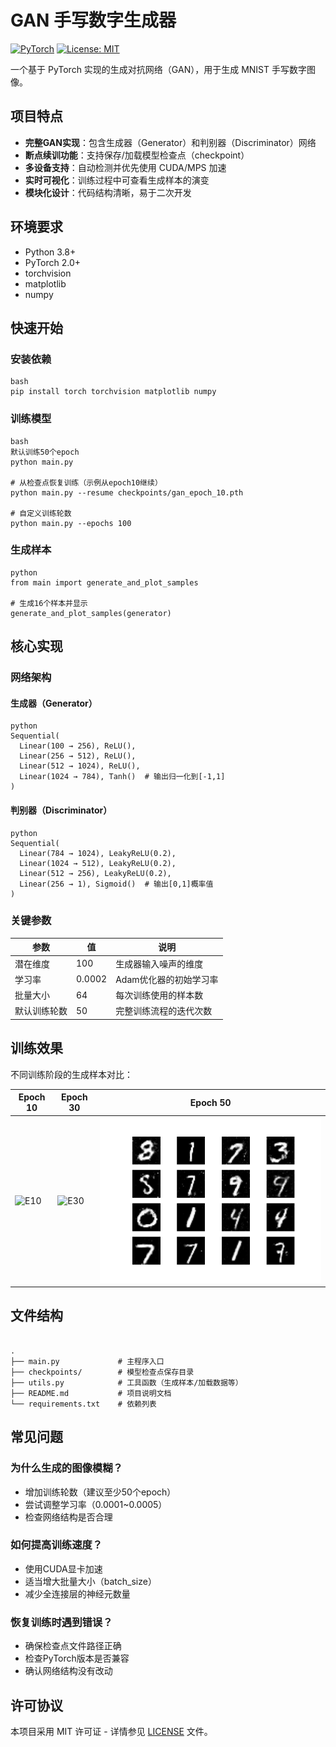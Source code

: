 
# GAN 手写数字生成器

[![PyTorch](https://img.shields.io/badge/PyTorch-1.13+-EE4C2C.svg)](https://pytorch.org)
[![License: MIT](https://img.shields.io/badge/License-MIT-yellow.svg)](https://opensource.org/licenses/MIT)

一个基于 PyTorch 实现的生成对抗网络（GAN），用于生成 MNIST 手写数字图像。

## 项目特点
- **完整GAN实现**：包含生成器（Generator）和判别器（Discriminator）网络
- **断点续训功能**：支持保存/加载模型检查点（checkpoint）
- **多设备支持**：自动检测并优先使用 CUDA/MPS 加速
- **实时可视化**：训练过程中可查看生成样本的演变
- **模块化设计**：代码结构清晰，易于二次开发

## 环境要求
- Python 3.8+
- PyTorch 2.0+
- torchvision
- matplotlib
- numpy

## 快速开始

### 安装依赖
```
bash
pip install torch torchvision matplotlib numpy
```
### 训练模型
```
bash
默认训练50个epoch
python main.py

# 从检查点恢复训练（示例从epoch10继续）
python main.py --resume checkpoints/gan_epoch_10.pth

# 自定义训练轮数
python main.py --epochs 100
```
### 生成样本
```
python
from main import generate_and_plot_samples

# 生成16个样本并显示
generate_and_plot_samples(generator)
```
## 核心实现

### 网络架构

#### 生成器（Generator）
```
python
Sequential(
  Linear(100 → 256), ReLU(),
  Linear(256 → 512), ReLU(),
  Linear(512 → 1024), ReLU(),
  Linear(1024 → 784), Tanh()  # 输出归一化到[-1,1]
)
```
#### 判别器（Discriminator）
```
python
Sequential(
  Linear(784 → 1024), LeakyReLU(0.2),
  Linear(1024 → 512), LeakyReLU(0.2),
  Linear(512 → 256), LeakyReLU(0.2),
  Linear(256 → 1), Sigmoid()  # 输出[0,1]概率值
)
```
### 关键参数
| 参数               | 值       | 说明                       |
|--------------------|----------|---------------------------|
| 潜在维度           | 100      | 生成器输入噪声的维度        |
| 学习率             | 0.0002   | Adam优化器的初始学习率      |
| 批量大小           | 64       | 每次训练使用的样本数        |
| 默认训练轮数       | 50       | 完整训练流程的迭代次数      |

## 训练效果
不同训练阶段的生成样本对比：

| Epoch 10          | Epoch 30          | Epoch 50          |
|-------------------|-------------------|-------------------|
| ![E10](assets/epoch10.png) | ![E30](assets/epoch30.png) | ![E50](https://github.com/meltsama/gan/blob/e5ff58d2979206819be977ff25af6e994a3232ac/Epoch_50.png) |

## 文件结构
```

.
├── main.py             # 主程序入口
├── checkpoints/        # 模型检查点保存目录
├── utils.py            # 工具函数（生成样本/加载数据等）
├── README.md           # 项目说明文档
└── requirements.txt    # 依赖列表
```
## 常见问题

### 为什么生成的图像模糊？
- 增加训练轮数（建议至少50个epoch）
- 尝试调整学习率（0.0001~0.0005）
- 检查网络结构是否合理

### 如何提高训练速度？
- 使用CUDA显卡加速
- 适当增大批量大小（batch_size）
- 减少全连接层的神经元数量

### 恢复训练时遇到错误？
- 确保检查点文件路径正确
- 检查PyTorch版本是否兼容
- 确认网络结构没有改动

## 许可协议
本项目采用 MIT 许可证 - 详情参见 [LICENSE](LICENSE) 文件。


 

